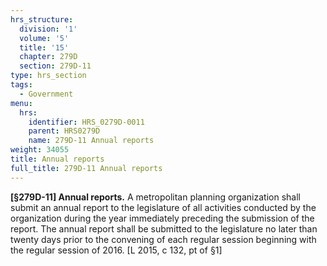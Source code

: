 ```yaml
---
hrs_structure:
  division: '1'
  volume: '5'
  title: '15'
  chapter: 279D
  section: 279D-11
type: hrs_section
tags:
  - Government
menu:
  hrs:
    identifier: HRS_0279D-0011
    parent: HRS0279D
    name: 279D-11 Annual reports
weight: 34055
title: Annual reports
full_title: 279D-11 Annual reports
---
```

**[§279D-11] Annual reports.** A metropolitan planning organization shall submit an annual report to the legislature of all activities conducted by the organization during the year immediately preceding the submission of the report. The annual report shall be submitted to the legislature no later than twenty days prior to the convening of each regular session beginning with the regular session of 2016\. [L 2015, c 132, pt of §1]